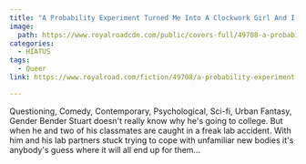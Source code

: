 ```yaml
---
title: "A Probability Experiment Turned Me Into A Clockwork Girl And I Really Don’t Know What To Make Of It All by nothingspecial"
image:
  path: https://www.royalroadcdn.com/public/covers-full/49708-a-probability-experiment-turned-me-into-a-clockwork.jpg
categories:
  - HIATUS
tags:
  - Queer
link: https://www.royalroad.com/fiction/49708/a-probability-experiment-turned-me-into-a-clockwork

---
```

Questioning, Comedy, Contemporary, Psychological, Sci-fi, Urban Fantasy, Gender Bender
Stuart doesn't really know why he's going to college. But when he and two of his classmates are caught in a freak lab accident. With him and his lab partners stuck trying to cope with unfamiliar new bodies it's anybody's guess where it will all end up for them...


